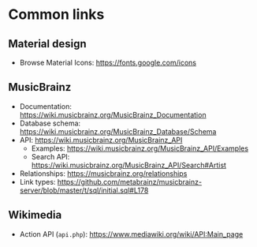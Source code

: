 # Common links

## Material design

- Browse Material Icons: https://fonts.google.com/icons

## MusicBrainz

- Documentation: https://wiki.musicbrainz.org/MusicBrainz_Documentation
- Database schema: https://wiki.musicbrainz.org/MusicBrainz_Database/Schema
- API: https://wiki.musicbrainz.org/MusicBrainz_API
  - Examples: https://wiki.musicbrainz.org/MusicBrainz_API/Examples
  - Search API: https://wiki.musicbrainz.org/MusicBrainz_API/Search#Artist
- Relationships: https://musicbrainz.org/relationships
- Link types: https://github.com/metabrainz/musicbrainz-server/blob/master/t/sql/initial.sql#L178

## Wikimedia

- Action API (`api.php`): https://www.mediawiki.org/wiki/API:Main_page
